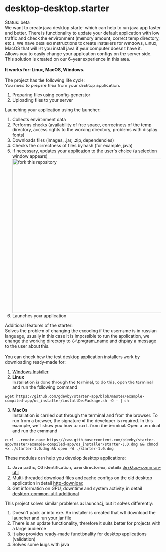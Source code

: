 # desktop-desktop.starter
Status: beta<br>
We want to create java desktop.starter which can help to run java app faster and better. There is functionality to update your default application with low traffic and check the environment (memory amount, correct temp directory, etc.). We have detailed instructions to create installers for Windows, Linux, MacOS that will let you install java if your computer doesn't have it.<br>
Allows you to easily change your application configs on the server side.<br>
This solution is created on our 6-year experience in this area.<br>
<br>
**It works for: Linux, MacOS, Windows.**<br>
<br>
The project has the following life cycle:<br>
You need to prepare files from your desktop application:
<ol>
<li>Preparing files using config-generator</li>
<li>Uploading files to your server</li>
</ol>

Launching your application using the launcher:
<ol>
<li>Collects environment data</li>
<li>Performs checks (availability of free space, correctness of the temp directory, access rights to the working directory, problems with display fonts)</li>
<li>Downloads files (images, .jar, .zip, dependencies)</li>
<li>Checks the correctness of files by hash (for example, java)</li>
<li>If necessary, updates your application to the user's choice (a selection window appears)</li>
<img align="middle" width="500" src="https://user-images.githubusercontent.com/48221408/155071002-1ffdd120-b8f0-4865-8401-75ccf3440cc2.jpg" alt="fork this repository" />
<li>Launches your application</li>
</ol>

Additional features of the starter:<br>
Solves the problem of changing the encoding if the username is in russian language, usually in this case it is impossible to run the application, we change the working directory to C:\program_name and display a message to the user about this.<br>
<br>
You can check how the test desktop application installers work by downloading ready-made for:
1) [Windows Installer](https://github.com/gdevby/starter-app/raw/master/example-compiled-app/os_installer/StarterInstaller.exe)
2) **Linux**<br>
Installation is done through the terminal, to do this, open the terminal and run the following command
```
wget https://github.com/gdevby/starter-app/blob/master/example-compiled-app/os_installer/installDebPackage.sh -O - | sh
```
3) **MacOs**<br>
Installation is carried out through the terminal and from the browser. To run from a browser, the signature of the developer is required. In this example, we'll show you how to run it from the terminal. Open a terminal and run the command
```
curl --remote-name https://raw.githubusercontent.com/gdevby/starter-app/master/example-compiled-app/os_installer/starter-1.0.dmg && chmod +x ./starter-1.0.dmg && open -W ./starter-1.0.dmg 
```

These modules can help you develop desktop applications:
1) Java paths, OS identification, user directories, details [desktop-common-util]()
2) Multi-threaded download files and cache configs on the old desktop application in detail [http-download](https://github.com/gdevby/desktop-starter-launch-update-bootstrap/blob/master/http-download/README.md )
3) Get information on GPU, downtime and system activity, in detail [desktop-common-util-additional]()

This project solves similar problems as launch4j, but it solves differently:
1) Doesn't pack jar into exe. An installer is created that will download the launcher and run your jar file
2) There is an update functionality, therefore it suits better for projects with a large audience
3) It also provides ready-made functionality for desktop applications (validation)
4) Solves some bugs with java

